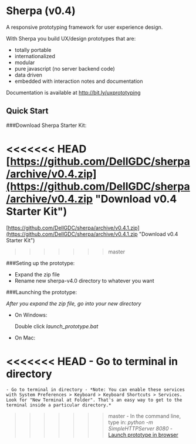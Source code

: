 # Sherpa (v0.4)

A responsive prototyping framework for user experience design.

With Sherpa you build UX/design prototypes that are:

* totally portable
* internationalized
* modular
* pure javascript (no server backend code)
* data driven
* embedded with interaction notes and documentation

Documentation is available at http://bit.ly/uxprototyping

## Quick Start

###Download Sherpa Starter Kit:

<<<<<<< HEAD
[https://github.com/DellGDC/sherpa/archive/v0.4.zip](https://github.com/DellGDC/sherpa/archive/v0.4.zip "Download v0.4 Starter Kit") 
=======
[https://github.com/DellGDC/sherpa/archive/v0.4.1.zip](https://github.com/DellGDC/sherpa/archive/v0.4.1.zip "Download v0.4 Starter Kit") 
>>>>>>> master

###Seting up the prototype:

* Expand the zip file
* Rename new sherpa-v4.0 directory to whatever you want
 
###Launching the prototype:

*After you expand the zip file, go into your new directory*

- On Windows:

    Double click *launch_prototype.bat*

- On Mac:

<<<<<<< HEAD
    - Go to terminal in directory
=======
    - Go to terminal in directory - *Note: You can enable these services with System Preferences > Keyboard > Keyboard Shortcuts > Services. Look for "New Terminal at Folder". That's an easy way to get to the terminal inside a particular directory.*
>>>>>>> master
    - In the command line, type in: *python -m SimpleHTTPServer 8080*
    - [Launch prototype in browser](http://localhost:8080/project_index.html "Launch sample project index page") 
